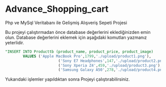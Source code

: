 # Advance_Shopping_cart
Php ve MySql Veritabanı ile Gelişmiş Alışveriş Sepeti Projesi

Bu projeyi çalıştırmadan önce database değerlerini eklediğinizden emin olun.
Database değerlerini eklemek için aşağıdaki komutları yazmanız yeterlidir.

```sql
"INSERT INTO Producttb (product_name, product_price, product_image)
        VALUES ('Apple MacBook Pro',1799,'./upload/product1.png'),
                        ('Sony E7 Headphones',147,'./upload/product2.png'),
                        ('Sony Xperia Z4',459,'./upload/product3.png'),
                        ('Samsung Galaxy A50',278,'./upload/product4.png')";
```

Yukarıdaki işlemler yapıldıktan sonra Projeyi çalıştırabilirsiniz.
